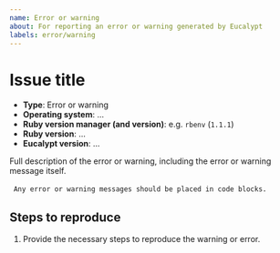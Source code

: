 ```yaml
---
name: Error or warning
about: For reporting an error or warning generated by Eucalypt
labels: error/warning
---
```


# Issue title

- **Type**: Error or warning
- **Operating system**: ...
- **Ruby version manager (and version)**: e.g. `rbenv` (`1.1.1`)
- **Ruby version**: ...
- **Eucalypt version**: ...

Full description of the error or warning, including the error or warning message itself.

​```
Any error or warning messages should be placed in code blocks.
​```

## Steps to reproduce

1. Provide the necessary steps to reproduce the warning or error.